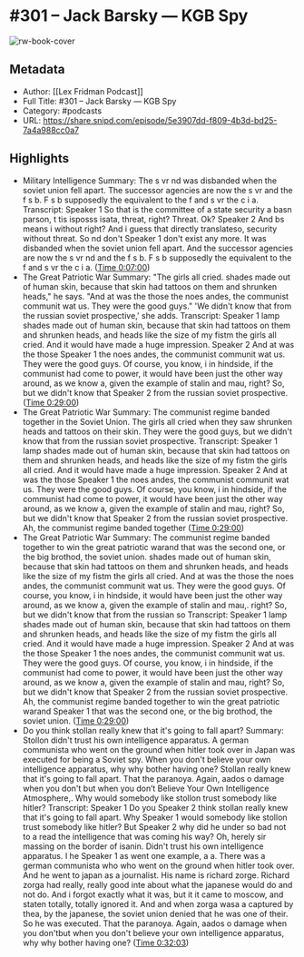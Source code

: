 # #301 – Jack Barsky —  KGB Spy

![rw-book-cover](https://images.weserv.nl/?url=https%3A%2F%2Flexfridman.com%2Fwordpress%2Fwp-content%2Fuploads%2Fpowerpress%2Fartwork_3000-230.png&w=100&h=100)

## Metadata
- Author: [[Lex Fridman Podcast]]
- Full Title: #301 – Jack Barsky —  KGB Spy
- Category: #podcasts
- URL: https://share.snipd.com/episode/5e3907dd-f809-4b3d-bd25-7a4a988cc0a7

## Highlights
- Military Intelligence
  Summary:
  The s vr nd was disbanded when the soviet union fell apart. The successor agencies are now the s vr and the f s b. F s b supposedly the equivalent to the f and s vr the c i a.
  Transcript:
  Speaker 1
  So that is the committee of a state security a basn parson, t tis isposss isata, threat, right? Threat. Ok?
  Speaker 2
  And bs means i without right? And i guess that directly translateso, security without threat. So nd don't
  Speaker 1
  don't exist any more. It was disbanded when the soviet union fell apart. And the successor agencies are now the s vr nd and the f s b. F s b supposedly the equivalent to the f and s vr the c i a. ([Time 0:07:00](https://share.snipd.com/snip/f094bc38-ff27-4ff0-be36-73fd7d57865f))
- The Great Patriotic War
  Summary:
  "The girls all cried. shades made out of human skin, because that skin had tattoos on them and shrunken heads," he says. "And at was the those the noes andes, the communist communit wat us. They were the good guys." 'We didn't know that from the russian soviet prospective,' she adds.
  Transcript:
  Speaker 1
  lamp shades made out of human skin, because that skin had tattoos on them and shrunken heads, and heads like the size of my fistm the girls all cried. And it would have made a huge impression.
  Speaker 2
  And at was the those
  Speaker 1
  the noes andes, the communist communit wat us. They were the good guys. Of course, you know, i in hindside, if the communist had come to power, it would have been just the other way around, as we know a, given the example of stalin and mau, right? So, but we didn't know that
  Speaker 2
  from the russian soviet prospective. ([Time 0:29:00](https://share.snipd.com/snip/57788f93-bd51-4dfd-a052-1bdbfc9260c2))
- The Great Patriotic War
  Summary:
  The communist regime banded together in the Soviet Union. The girls all cried when they saw shrunken heads and tattoos on their skin. They were the good guys, but we didn't know that from the russian soviet prospective.
  Transcript:
  Speaker 1
  lamp shades made out of human skin, because that skin had tattoos on them and shrunken heads, and heads like the size of my fistm the girls all cried. And it would have made a huge impression.
  Speaker 2
  And at was the those
  Speaker 1
  the noes andes, the communist communit wat us. They were the good guys. Of course, you know, i in hindside, if the communist had come to power, it would have been just the other way around, as we know a, given the example of stalin and mau, right? So, but we didn't know that
  Speaker 2
  from the russian soviet prospective. Ah, the communist regime banded together ([Time 0:29:00](https://share.snipd.com/snip/306e9d13-cf50-4d1c-8139-7a38cb9f4cbf))
- The Great Patriotic War
  Summary:
  The communist regime banded together to win the great patriotic warand that was the second one, or the big brothod, the soviet union. shades made out of human skin, because that skin had tattoos on them and shrunken heads, and heads like the size of my fistm the girls all cried. And at was the those the noes andes, the communist communit wat us. They were the good guys. Of course, you know, i in hindside, it would have been just the other way around, as we know a, given the example of stalin and mau,. right? So, but we didn't know that from the russian so
  Transcript:
  Speaker 1
  lamp shades made out of human skin, because that skin had tattoos on them and shrunken heads, and heads like the size of my fistm the girls all cried. And it would have made a huge impression.
  Speaker 2
  And at was the those
  Speaker 1
  the noes andes, the communist communit wat us. They were the good guys. Of course, you know, i in hindside, if the communist had come to power, it would have been just the other way around, as we know a, given the example of stalin and mau, right? So, but we didn't know that
  Speaker 2
  from the russian soviet prospective. Ah, the communist regime banded together to win the great patriotic warand
  Speaker 1
  that was the second one, or the big brothod, the soviet union. ([Time 0:29:00](https://share.snipd.com/snip/82b68691-af5a-4327-b5be-b14ec1a33e43))
- Do you think stollan really knew that it's going to fall apart?
  Summary:
  Stollon didn't trust his own intelligence apparatus. A german communista who went on the ground when hitler took over in Japan was executed for being a Soviet spy. When you don't believe your own intelligence apparatus, why why bother having one? Stollan really knew that it's going to fall apart. That the paranoya. Again, aados o damage when you don't but when you don’t Believe Your Own Intelligence Atmosphere,. Why would somebody like stollon trust somebody like hitler?
  Transcript:
  Speaker 1
  Do you
  Speaker 2
  think stollan really knew that it's going to fall apart. Why
  Speaker 1
  would somebody like stollon trust somebody like hitler? But
  Speaker 2
  why did he under so bad not to a read the intelligence that was coming his way? Oh, herely sir massing on the border of isanin. Didn't trust his own intelligence apparatus. I he
  Speaker 1
  as went one example, a a. There was a german communista who who went on the ground when hitler took over. And he went to japan as a journalist. His name is richard zorge. Richard zorga had really, really good inte about what the japanese would do and not do. And i forgot exactly what it was, but it it came to moscow, and staten totally, totally ignored it. And and when zorga wasa a captured by thea, by the japanese, the soviet union denied that he was one of their. So he was executed. That the paranoya. Again, aados o damage when you don'tbut when you don't believe your own intelligence apparatus, why why bother having one? ([Time 0:32:03](https://share.snipd.com/snip/7834b38e-94c6-4855-afab-4ef39e4f11a3))
